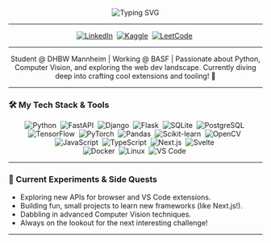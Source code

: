 <div align="center">

<!-- Typing SVG -->
<img src="https://readme-typing-svg.demolab.com?font=Fira+Code&pause=1000&color=33FF33&center=true&vCenter=true&random=false&width=435&lines=Hi+%F0%9F%91%8B%2C+I'm+Ian+Schnitzke+%F0%9F%90%8D;Full-Stack+Python+Dev+%26+CV+Enthusiast;Tinkering+with+APIs+%26+Extensions;Always+Learning...Always+Building." alt="Typing SVG" />

</div>

---

<div align="center">
  <a href="https://linkedin.com/in/ian-schnitzke-175355222" target="_blank" rel="noopener noreferrer"><img src="https://img.shields.io/badge/LinkedIn-0077B5?style=for-the-badge&logo=linkedin&logoColor=white" alt="LinkedIn"/></a>&nbsp;
  <a href="https://kaggle.com/ghdfgbfgfhfghfgh" target="_blank" rel="noopener noreferrer"><img src="https://img.shields.io/badge/Kaggle-20BEFF?style=for-the-badge&logo=Kaggle&logoColor=white" alt="Kaggle"/></a>&nbsp;
  <a href="https://www.leetcode.com/ian269s" target="_blank" rel="noopener noreferrer"><img src="https://img.shields.io/badge/LeetCode-FFA116?style=for-the-badge&logo=LeetCode&logoColor=black" alt="LeetCode"/></a>&nbsp;
</div>

---

<p align="center">
  Student @ DHBW Mannheim | Working @ BASF | Passionate about Python, Computer Vision, and exploring the web dev landscape. Currently diving deep into crafting cool extensions and tooling! 🚀
</p>

---

### 🛠️ My Tech Stack & Tools

<p align="center">
  <!-- Backend -->
  <img src="https://img.shields.io/badge/Python-3776AB?style=for-the-badge&logo=python&logoColor=white" alt="Python"/>&nbsp;
  <img src="https://img.shields.io/badge/FastAPI-009688?style=for-the-badge&logo=fastapi&logoColor=white" alt="FastAPI"/>&nbsp;
  <img src="https://img.shields.io/badge/Django-092E20?style=for-the-badge&logo=django&logoColor=white" alt="Django"/>&nbsp;
  <img src="https://img.shields.io/badge/Flask-000000?style=for-the-badge&logo=flask&logoColor=white" alt="Flask"/>&nbsp;
  <img src="https://img.shields.io/badge/SQLite-003B57?style=for-the-badge&logo=sqlite&logoColor=white" alt="SQLite"/>&nbsp;
  <img src="https://img.shields.io/badge/PostgreSQL-4169E1?style=for-the-badge&logo=postgresql&logoColor=white" alt="PostgreSQL"/>&nbsp;
  <br/>
  <!-- Data Science / CV -->
  <img src="https://img.shields.io/badge/TensorFlow-FF6F00?style=for-the-badge&logo=tensorflow&logoColor=white" alt="TensorFlow"/>&nbsp;
  <img src="https://img.shields.io/badge/PyTorch-EE4C2C?style=for-the-badge&logo=pytorch&logoColor=white" alt="PyTorch"/>&nbsp;
  <img src="https://img.shields.io/badge/Pandas-150458?style=for-the-badge&logo=pandas&logoColor=white" alt="Pandas"/>&nbsp;
  <img src="https://img.shields.io/badge/scikit_learn-F7931E?style=for-the-badge&logo=scikit-learn&logoColor=white" alt="Scikit-learn"/>&nbsp;
  <img src="https://img.shields.io/badge/OpenCV-5C3EE8?style=for-the-badge&logo=opencv&logoColor=white" alt="OpenCV"/>&nbsp;
  <br/>
  <!-- Frontend -->
  <img src="https://img.shields.io/badge/JavaScript-F7DF1E?style=for-the-badge&logo=javascript&logoColor=black" alt="JavaScript"/>&nbsp;
  <img src="https://img.shields.io/badge/TypeScript-3178C6?style=for-the-badge&logo=typescript&logoColor=white" alt="TypeScript"/>&nbsp;
  <img src="https://img.shields.io/badge/Next.js-000000?style=for-the-badge&logo=nextdotjs&logoColor=white" alt="Next.js"/>&nbsp;
  <img src="https://img.shields.io/badge/Svelte-FF3E00?style=for-the-badge&logo=svelte&logoColor=white" alt="Svelte"/>&nbsp;
  <br/>
  <!-- Tools -->
  <img src="https://img.shields.io/badge/Docker-2496ED?style=for-the-badge&logo=docker&logoColor=white" alt="Docker"/>&nbsp;
  <img src="https://img.shields.io/badge/Linux-FCC624?style=for-the-badge&logo=linux&logoColor=black" alt="Linux"/>&nbsp;
  <img src="https://img.shields.io/badge/VS_Code-007ACC?style=for-the-badge&logo=visualstudiocode&logoColor=white" alt="VS Code"/>&nbsp;
</p>

---
### 🧪 Current Experiments & Side Quests

*   Exploring new APIs for browser and VS Code extensions.
*   Building fun, small projects to learn new frameworks (like Next.js!).
*   Dabbling in advanced Computer Vision techniques.
*   Always on the lookout for the next interesting challenge!

---
